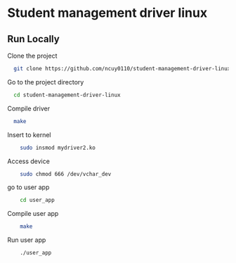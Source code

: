 
# Student management driver linux



## Run Locally

Clone the project

```bash
  git clone https://github.com/ncuy0110/student-management-driver-linux.git
```

Go to the project directory

```bash
  cd student-management-driver-linux
```

Compile driver

```bash
  make
```

Insert to kernel

```bash
    sudo insmod mydriver2.ko
```

Access device

```bash
    sudo chmod 666 /dev/vchar_dev
```

go to user app

```bash
    cd user_app
```

Compile user app

```bash
    make
```

Run user app

```bash
    ./user_app
```